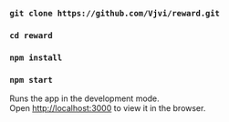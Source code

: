 ### `git clone https://github.com/Vjvi/reward.git`

### `cd reward`

### `npm install`

### `npm start`

Runs the app in the development mode.\
Open [http://localhost:3000](http://localhost:3000) to view it in the browser.
